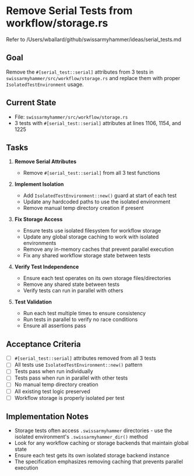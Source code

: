 # Remove Serial Tests from workflow/storage.rs

Refer to /Users/wballard/github/swissarmyhammer/ideas/serial_tests.md

## Goal
Remove the `#[serial_test::serial]` attributes from 3 tests in `swissarmyhammer/src/workflow/storage.rs` and replace them with proper `IsolatedTestEnvironment` usage.

## Current State
- File: `swissarmyhammer/src/workflow/storage.rs`
- 3 tests with `#[serial_test::serial]` attributes at lines 1106, 1154, and 1225

## Tasks
1. **Remove Serial Attributes**
   - Remove `#[serial_test::serial]` from all 3 test functions
   
2. **Implement Isolation**
   - Add `IsolatedTestEnvironment::new()` guard at start of each test
   - Update any hardcoded paths to use the isolated environment
   - Remove manual temp directory creation if present
   
3. **Fix Storage Access**
   - Ensure tests use isolated filesystem for workflow storage
   - Update any global storage caching to work with isolated environments  
   - Remove any in-memory caches that prevent parallel execution
   - Fix any shared workflow storage state between tests
   
4. **Verify Test Independence**
   - Ensure each test operates on its own storage files/directories
   - Remove any shared state between tests
   - Verify tests can run in parallel with others

5. **Test Validation**
   - Run each test multiple times to ensure consistency
   - Run tests in parallel to verify no race conditions
   - Ensure all assertions pass

## Acceptance Criteria
- [ ] `#[serial_test::serial]` attributes removed from all 3 tests
- [ ] All tests use `IsolatedTestEnvironment::new()` pattern
- [ ] Tests pass when run individually
- [ ] Tests pass when run in parallel with other tests
- [ ] No manual temp directory creation
- [ ] All existing test logic preserved
- [ ] Workflow storage is properly isolated per test

## Implementation Notes
- Storage tests often access `.swissarmyhammer` directories - use the isolated environment's `.swissarmyhammer_dir()` method
- Look for any workflow caching or storage backends that maintain global state
- Ensure each test gets its own isolated storage backend instance
- The specification emphasizes removing caching that prevents parallel execution